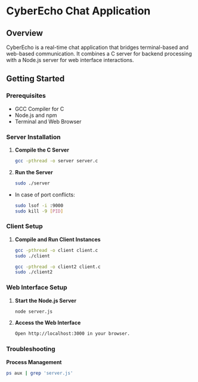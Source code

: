 # CyberEcho Chat Application

## Overview
CyberEcho is a real-time chat application that bridges terminal-based and web-based communication. It combines a C server for backend processing with a Node.js server for web interface interactions.

## Getting Started

### Prerequisites
- GCC Compiler for C
- Node.js and npm
- Terminal and Web Browser

### Server Installation
1. **Compile the C Server**
   ```bash
   gcc -pthread -o server server.c

2. **Run the Server**
   ```bash
   sudo ./server
   
- In case of port conflicts:
   ```bash
   sudo lsof -i :9000
   sudo kill -9 [PID]


### Client Setup
1. **Compile and Run Client Instances**
   ```bash
   gcc -pthread -o client client.c
   sudo ./client

   gcc -pthread -o client2 client.c
   sudo ./client2


### Web Interface Setup
1. **Start the Node.js Server**
   ```bash
   node server.js

2. **Access the Web Interface**
   ```bash
   Open http://localhost:3000 in your browser.


### Troubleshooting
**Process Management**
   ```bash
   ps aux | grep 'server.js'


